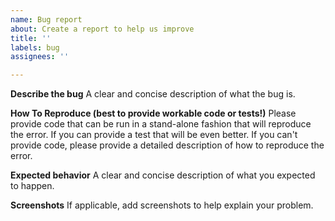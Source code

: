 ```yaml
---
name: Bug report
about: Create a report to help us improve
title: ''
labels: bug
assignees: ''

---
```


**Describe the bug**
A clear and concise description of what the bug is.

**How To Reproduce (best to provide workable code or tests!)**
Please provide code that can be run in a stand-alone fashion that will reproduce the error. 
If you can provide a test that will be even better. If you can't provide code, please provide a detailed description of how to reproduce the error.

**Expected behavior**
A clear and concise description of what you expected to happen.

**Screenshots**
If applicable, add screenshots to help explain your problem.

